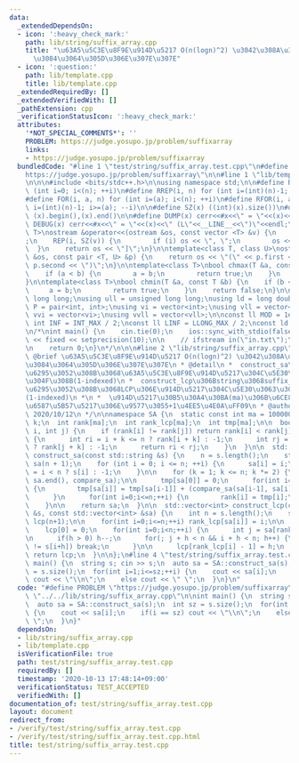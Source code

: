 ```yaml
---
data:
  _extendedDependsOn:
  - icon: ':heavy_check_mark:'
    path: lib/string/suffix_array.cpp
    title: "\u63A5\u5C3E\u8F9E\u914D\u5217 O(n(logn)^2) \u3042\u308A\u307B\u3093\u306E\
      \u3084\u3064\u305D\u306E\u307E\u307E"
  - icon: ':question:'
    path: lib/template.cpp
    title: lib/template.cpp
  _extendedRequiredBy: []
  _extendedVerifiedWith: []
  _pathExtension: cpp
  _verificationStatusIcon: ':heavy_check_mark:'
  attributes:
    '*NOT_SPECIAL_COMMENTS*': ''
    PROBLEM: https://judge.yosupo.jp/problem/suffixarray
    links:
    - https://judge.yosupo.jp/problem/suffixarray
  bundledCode: "#line 1 \"test/string/suffix_array.test.cpp\"\n#define PROBLEM \"\
    https://judge.yosupo.jp/problem/suffixarray\"\n\n#line 1 \"lib/template.cpp\"\n\
    \n\n\n#include <bits/stdc++.h>\n\nusing namespace std;\n\n#define REP(i, n) for\
    \ (int i=0; i<(n); ++i)\n#define RREP(i, n) for (int i=(int)(n)-1; i>=0; --i)\n\
    #define FOR(i, a, n) for (int i=(a); i<(n); ++i)\n#define RFOR(i, a, n) for (int\
    \ i=(int)(n)-1; i>=(a); --i)\n\n#define SZ(x) ((int)(x).size())\n#define ALL(x)\
    \ (x).begin(),(x).end()\n\n#define DUMP(x) cerr<<#x<<\" = \"<<(x)<<endl\n#define\
    \ DEBUG(x) cerr<<#x<<\" = \"<<(x)<<\" (L\"<<__LINE__<<\")\"<<endl;\n\ntemplate<class\
    \ T>\nostream &operator<<(ostream &os, const vector <T> &v) {\n    os << \"[\"\
    ;\n    REP(i, SZ(v)) {\n        if (i) os << \", \";\n        os << v[i];\n  \
    \  }\n    return os << \"]\";\n}\n\ntemplate<class T, class U>\nostream &operator<<(ostream\
    \ &os, const pair <T, U> &p) {\n    return os << \"(\" << p.first << \" \" <<\
    \ p.second << \")\";\n}\n\ntemplate<class T>\nbool chmax(T &a, const T &b) {\n\
    \    if (a < b) {\n        a = b;\n        return true;\n    }\n    return false;\n\
    }\n\ntemplate<class T>\nbool chmin(T &a, const T &b) {\n    if (b < a) {\n   \
    \     a = b;\n        return true;\n    }\n    return false;\n}\n\nusing ll =\
    \ long long;\nusing ull = unsigned long long;\nusing ld = long double;\nusing\
    \ P = pair<int, int>;\nusing vi = vector<int>;\nusing vll = vector<ll>;\nusing\
    \ vvi = vector<vi>;\nusing vvll = vector<vll>;\n\nconst ll MOD = 1e9 + 7;\nconst\
    \ int INF = INT_MAX / 2;\nconst ll LINF = LLONG_MAX / 2;\nconst ld eps = 1e-9;\n\
    \n/*\nint main() {\n    cin.tie(0);\n    ios::sync_with_stdio(false);\n    cout\
    \ << fixed << setprecision(10);\n\n    // ifstream in(\"in.txt\");\n    // cin.rdbuf(in.rdbuf());\n\
    \n    return 0;\n}\n*/\n\n\n#line 2 \"lib/string/suffix_array.cpp\"\n\n/**\n *\
    \ @brief \u63A5\u5C3E\u8F9E\u914D\u5217 O(n(logn)^2) \u3042\u308A\u307B\u3093\u306E\
    \u3084\u3064\u305D\u306E\u307E\u307E\n * @detail\n *  construct_sa\u306Bstring\u3092\
    \u6295\u3052\u308B\u3068\u63A5\u5C3E\u8F9E\u914D\u5217\u304C\u5E30\u3063\u3066\
    \u304F\u308B(1-indexed)\n *  construct_lcp\u306Bstring\u3068suffix_array\u3092\
    \u6295\u3052\u308B\u3068LCP\u306E\u914D\u5217\u304C\u5E30\u3063\u3066\u304F\u308B\
    (1-indexed)\n *\n *  \u914D\u5217\u30B5\u30A4\u30BA(ma)\u306B\u6CE8\u610F\uFF08\
    \u6587\u5B57\u5217\u306E\u9577\u3055+1\u4EE5\u4E0A\uFF09\n * @author Md\n * @date\
    \ 2020/10/12\n */\n\nnamespace SA {\n  static const int ma = 1000000;\n  int n,\
    \ k;\n  int rank[ma];\n  int rank_lcp[ma];\n  int tmp[ma];\n\n  bool compare_sa(int\
    \ i, int j) {\n    if (rank[i] != rank[j]) return rank[i] < rank[j];\n    else\
    \ {\n      int ri = i + k <= n ? rank[i + k] : -1;\n      int rj = j + k <= n\
    \ ? rank[j + k] : -1;\n      return ri < rj;\n    }\n  }\n\n  std::vector<int>\
    \ construct_sa(const std::string &s) {\n    n = s.length();\n    std::vector<int>\
    \ sa(n + 1);\n    for (int i = 0; i <= n; ++i) {\n      sa[i] = i;\n      rank[i]\
    \ = i < n ? s[i] : -1;\n    }\n\n    for (k = 1; k <= n; k *= 2) {\n      sort(sa.begin(),\
    \ sa.end(), compare_sa);\n\n      tmp[sa[0]] = 0;\n      for(int i=1;i<=n;++i)\
    \ {\n        tmp[sa[i]] = tmp[sa[i-1]] + (compare_sa(sa[i-1], sa[i]) ? 1 : 0);\n\
    \      }\n      for(int i=0;i<=n;++i) {\n        rank[i] = tmp[i];\n      }\n\
    \    }\n\n    return sa;\n  }\n\n  std::vector<int> construct_lcp(const std::string\
    \ &s, const std::vector<int> &sa) {\n    int n = s.length();\n    std::vector<int>\
    \ lcp(n+1);\n\n    for(int i=0;i<=n;++i) rank_lcp[sa[i]] = i;\n\n    int h = 0;\n\
    \    lcp[0] = 0;\n    for(int i=0;i<n;++i) {\n      int j = sa[rank_lcp[i] - 1];\n\
    \n      if(h > 0) h--;\n      for(; j + h < n && i + h < n; h++) {\n        if(s[j+h]\
    \ != s[i+h]) break;\n      }\n\n      lcp[rank_lcp[i] - 1] = h;\n    }\n\n   \
    \ return lcp;\n  }\n\n};\n#line 4 \"test/string/suffix_array.test.cpp\"\n\nint\
    \ main() {\n  string s; cin >> s;\n  auto sa = SA::construct_sa(s);\n  int sz\
    \ = s.size();\n  for(int i=1;i<=sz;++i) {\n    cout << sa[i];\n    if(i == sz)\
    \ cout << \"\\n\";\n    else cout << \" \";\n  }\n}\n"
  code: "#define PROBLEM \"https://judge.yosupo.jp/problem/suffixarray\"\n\n#include\
    \ \"../../lib/string/suffix_array.cpp\"\n\nint main() {\n  string s; cin >> s;\n\
    \  auto sa = SA::construct_sa(s);\n  int sz = s.size();\n  for(int i=1;i<=sz;++i)\
    \ {\n    cout << sa[i];\n    if(i == sz) cout << \"\\n\";\n    else cout << \"\
    \ \";\n  }\n}"
  dependsOn:
  - lib/string/suffix_array.cpp
  - lib/template.cpp
  isVerificationFile: true
  path: test/string/suffix_array.test.cpp
  requiredBy: []
  timestamp: '2020-10-13 17:48:14+09:00'
  verificationStatus: TEST_ACCEPTED
  verifiedWith: []
documentation_of: test/string/suffix_array.test.cpp
layout: document
redirect_from:
- /verify/test/string/suffix_array.test.cpp
- /verify/test/string/suffix_array.test.cpp.html
title: test/string/suffix_array.test.cpp
---
```

